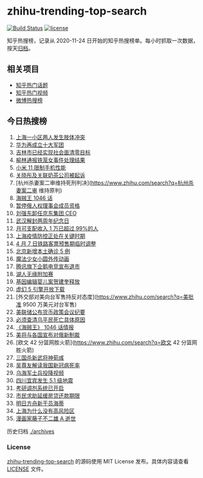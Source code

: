 # zhihu-trending-top-search

[![Build Status](https://github.com/justjavac/zhihu-trending-top-search/workflows/ci/badge.svg?branch=main)](https://github.com/justjavac/zhihu-trending-top-search/actions)
[![license](https://img.shields.io/github/license/justjavac/zhihu-trending-top-search)](https://github.com/justjavac/zhihu-trending-top-search/blob/main/LICENSE)

知乎热搜榜，记录从 2020-11-24 日开始的知乎热搜榜单。每小时抓取一次数据，按天[归档](./archives)。

## 相关项目

- [知乎热门话题](https://github.com/justjavac/zhihu-trending-hot-questions)
- [知乎热门视频](https://github.com/justjavac/zhihu-trending-hot-video)
- [微博热搜榜](https://github.com/justjavac/weibo-trending-hot-search)

## 今日热搜榜

<!-- BEGIN -->
<!-- 最后更新时间 Fri Apr 08 2022 19:12:54 GMT+0800 (China Standard Time) -->

1. [上海一小区两人发生肢体冲突](https://www.zhihu.com/search?q=上海一小区两人发生肢体冲突)
1. [华为再成立十大军团](https://www.zhihu.com/search?q=华为军团)
1. [吉林市已经实现社会面清零目标](https://www.zhihu.com/search?q=吉林市疫情社会面清零)
1. [榆林通报铁笼女事件处理结果](https://www.zhihu.com/search?q=铁笼女事件处理结果)
1. [小米 11 限制手机性能](https://www.zhihu.com/search?q=小米11性能)
1. [关晓彤及关联奶茶公司被起诉](https://www.zhihu.com/search?q=关晓彤及关联奶茶公司)
1. [杭州杀妻案二审维持死刑判决](https://www.zhihu.com/search?q=杭州杀妻案二审 维持原判)
1. [海贼王 1046 话](https://www.zhihu.com/search?q=海贼王)
1. [暂停俄人权理事会成员资格](https://www.zhihu.com/search?q=暂停俄人权理事会成员资格)
1. [刘强东卸任京东集团 CEO](https://www.zhihu.com/search?q=刘强东)
1. [武汉解封两周年纪念日](https://www.zhihu.com/search?q=武汉解封纪念日)
1. [月可支配收入 1 万已超过 99%的人](https://www.zhihu.com/search?q=月可支配收入)
1. [上海疫情防控正处在关键时期](https://www.zhihu.com/search?q=上海疫情防控)
1. [4 月 7 日铁路客票预售期临时调整](https://www.zhihu.com/search?q=铁路客票预售期)
1. [北京新增本土确诊 5 例](https://www.zhihu.com/search?q=北京新增疫情)
1. [魔法少女小圆外传动画](https://www.zhihu.com/search?q=魔法少女小圆外传)
1. [腾讯旗下企鹅电竞宣布退市](https://www.zhihu.com/search?q=企鹅电竞)
1. [湖人无缘附加赛](https://www.zhihu.com/search?q=湖人无缘附加赛)
1. [基因编辑婴儿案贺建奎释放](https://www.zhihu.com/search?q=基因编辑婴儿案)
1. [虚幻 5 引擎开放下载](https://www.zhihu.com/search?q=虚幻5)
1. [外交部对美向台军售持反对态度](https://www.zhihu.com/search?q=美批准 9500 万美元对台军售)
1. [美联储公布货币政策会议纪要](https://www.zhihu.com/search?q=美联储)
1. [必须查清乌平民死亡具体原因](https://www.zhihu.com/search?q=布查平民死亡具体原因)
1. [《海贼王》 1046 话情报](https://www.zhihu.com/search?q=海贼王)
1. [美将与各国宣布对俄新制裁](https://www.zhihu.com/search?q=对俄新制裁)
1. [欧文 42 分篮网胜火箭](https://www.zhihu.com/search?q=欧文 42 分篮网胜火箭)
1. [三国杀新武将神荀彧](https://www.zhihu.com/search?q=三国杀神荀彧)
1. [吴尊友解读我国新冠病死率](https://www.zhihu.com/search?q=我国新冠病死率)
1. [乌海军士兵投降视频](https://www.zhihu.com/search?q=乌海军士兵投降视频)
1. [四川宜宾发生 5.1 级地震](https://www.zhihu.com/search?q=四川宜宾地震)
1. [考研调剂系统已开启](https://www.zhihu.com/search?q=考研调剂)
1. [市民求助延缓房贷还款期限](https://www.zhihu.com/search?q=市民求助延缓房贷还款期限)
1. [明日方舟新干员海蒂](https://www.zhihu.com/search?q=明日方舟)
1. [上海为什么没有高风险区](https://www.zhihu.com/search?q=上海高风险)
1. [漫画家藤子不二雄 A 逝世](https://www.zhihu.com/search?q=藤子不二雄A)

<!-- END -->

历史归档 [./archives](./archives)

### License

[zhihu-trending-top-search](https://github.com/justjavac/zhihu-trending-top-search)
的源码使用 MIT License 发布。具体内容请查看 [LICENSE](./LICENSE) 文件。
